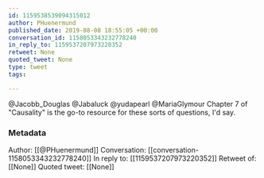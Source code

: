 ```yaml
---
id: 1159538539094315012
author: PHuenermund
published_date: 2019-08-08 18:55:05 +00:00
conversation_id: 1158053343232778240
in_reply_to: 1159537207973220352
retweet: None
quoted_tweet: None
type: tweet
tags:

---
```


@Jacobb_Douglas @Jabaluck @yudapearl @MariaGlymour Chapter 7 of "Causality" is the go-to resource for these sorts of questions, I'd say.

### Metadata

Author: [[@PHuenermund]]
Conversation: [[conversation-1158053343232778240]]
In reply to: [[1159537207973220352]]
Retweet of: [[None]]
Quoted tweet: [[None]]
